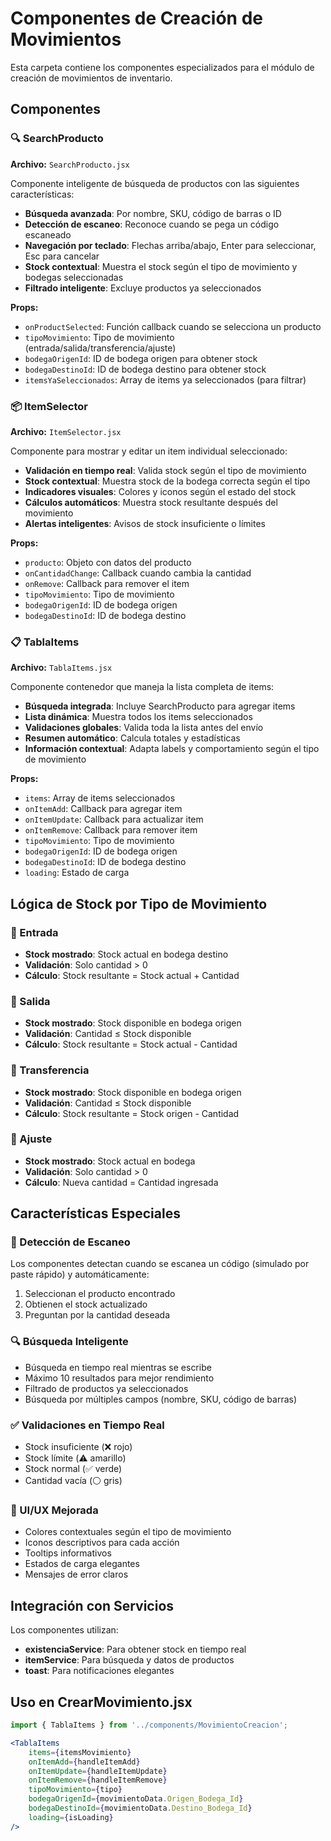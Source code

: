 # Componentes de Creación de Movimientos

Esta carpeta contiene los componentes especializados para el módulo de creación de movimientos de inventario.

## Componentes

### 🔍 SearchProducto
**Archivo:** `SearchProducto.jsx`

Componente inteligente de búsqueda de productos con las siguientes características:

- **Búsqueda avanzada**: Por nombre, SKU, código de barras o ID
- **Detección de escaneo**: Reconoce cuando se pega un código escaneado
- **Navegación por teclado**: Flechas arriba/abajo, Enter para seleccionar, Esc para cancelar
- **Stock contextual**: Muestra el stock según el tipo de movimiento y bodegas seleccionadas
- **Filtrado inteligente**: Excluye productos ya seleccionados

**Props:**
- `onProductSelected`: Función callback cuando se selecciona un producto
- `tipoMovimiento`: Tipo de movimiento (entrada/salida/transferencia/ajuste)
- `bodegaOrigenId`: ID de bodega origen para obtener stock
- `bodegaDestinoId`: ID de bodega destino para obtener stock
- `itemsYaSeleccionados`: Array de items ya seleccionados (para filtrar)

### 📦 ItemSelector
**Archivo:** `ItemSelector.jsx`

Componente para mostrar y editar un item individual seleccionado:

- **Validación en tiempo real**: Valida stock según el tipo de movimiento
- **Stock contextual**: Muestra stock de la bodega correcta según el tipo
- **Indicadores visuales**: Colores y iconos según el estado del stock
- **Cálculos automáticos**: Muestra stock resultante después del movimiento
- **Alertas inteligentes**: Avisos de stock insuficiente o límites

**Props:**
- `producto`: Objeto con datos del producto
- `onCantidadChange`: Callback cuando cambia la cantidad
- `onRemove`: Callback para remover el item
- `tipoMovimiento`: Tipo de movimiento
- `bodegaOrigenId`: ID de bodega origen
- `bodegaDestinoId`: ID de bodega destino

### 📋 TablaItems
**Archivo:** `TablaItems.jsx`

Componente contenedor que maneja la lista completa de items:

- **Búsqueda integrada**: Incluye SearchProducto para agregar items
- **Lista dinámica**: Muestra todos los items seleccionados
- **Validaciones globales**: Valida toda la lista antes del envío
- **Resumen automático**: Calcula totales y estadísticas
- **Información contextual**: Adapta labels y comportamiento según el tipo de movimiento

**Props:**
- `items`: Array de items seleccionados
- `onItemAdd`: Callback para agregar item
- `onItemUpdate`: Callback para actualizar item
- `onItemRemove`: Callback para remover item
- `tipoMovimiento`: Tipo de movimiento
- `bodegaOrigenId`: ID de bodega origen
- `bodegaDestinoId`: ID de bodega destino
- `loading`: Estado de carga

## Lógica de Stock por Tipo de Movimiento

### 🔄 Entrada
- **Stock mostrado**: Stock actual en bodega destino
- **Validación**: Solo cantidad > 0
- **Cálculo**: Stock resultante = Stock actual + Cantidad

### 🔄 Salida  
- **Stock mostrado**: Stock disponible en bodega origen
- **Validación**: Cantidad ≤ Stock disponible
- **Cálculo**: Stock resultante = Stock actual - Cantidad

### 🔄 Transferencia
- **Stock mostrado**: Stock disponible en bodega origen
- **Validación**: Cantidad ≤ Stock disponible 
- **Cálculo**: Stock resultante = Stock origen - Cantidad

### 🔄 Ajuste
- **Stock mostrado**: Stock actual en bodega
- **Validación**: Solo cantidad > 0
- **Cálculo**: Nueva cantidad = Cantidad ingresada

## Características Especiales

### 🎯 Detección de Escaneo
Los componentes detectan cuando se escanea un código (simulado por paste rápido) y automáticamente:
1. Seleccionan el producto encontrado
2. Obtienen el stock actualizado
3. Preguntan por la cantidad deseada

### 🔍 Búsqueda Inteligente
- Búsqueda en tiempo real mientras se escribe
- Máximo 10 resultados para mejor rendimiento  
- Filtrado de productos ya seleccionados
- Búsqueda por múltiples campos (nombre, SKU, código de barras)

### ✅ Validaciones en Tiempo Real
- Stock insuficiente (❌ rojo)
- Stock límite (⚠️ amarillo)  
- Stock normal (✅ verde)
- Cantidad vacía (⚪ gris)

### 🎨 UI/UX Mejorada
- Colores contextuales según el tipo de movimiento
- Iconos descriptivos para cada acción
- Tooltips informativos
- Estados de carga elegantes
- Mensajes de error claros

## Integración con Servicios

Los componentes utilizan:
- **existenciaService**: Para obtener stock en tiempo real
- **itemService**: Para búsqueda y datos de productos
- **toast**: Para notificaciones elegantes

## Uso en CrearMovimiento.jsx

```jsx
import { TablaItems } from '../components/MovimientoCreacion';

<TablaItems
    items={itemsMovimiento}
    onItemAdd={handleItemAdd}
    onItemUpdate={handleItemUpdate}
    onItemRemove={handleItemRemove}
    tipoMovimiento={tipo}
    bodegaOrigenId={movimientoData.Origen_Bodega_Id}
    bodegaDestinoId={movimientoData.Destino_Bodega_Id}
    loading={isLoading}
/>
```